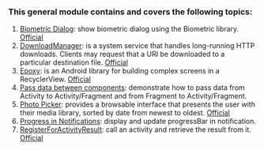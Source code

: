 ### This general module contains and covers the following topics:

1. [Biometric Dialog](https://github.com/AsemLab/Samples/blob/main/app/src/main/java/com/asemlab/samples/ui/BiometricActivity.kt): show biometric dialog using the Biometric library. [Official](https://developer.android.com/identity/sign-in/biometric-auth)
2. [DownloadManager](https://github.com/AsemLab/Samples/blob/main/app/src/main/java/com/asemlab/samples/download/FileDownloaderImp.kt): is a system service that handles long-running HTTP downloads. Clients may request that a URI be downloaded to a particular destination file. [Official](https://developer.android.com/reference/android/app/DownloadManager)
3. [Epoxy](https://github.com/AsemLab/Samples/blob/main/app/src/main/java/com/asemlab/samples/epoxy/EpoxyActivity.kt): is an Android library for building complex screens in a RecyclerView. [Official](https://github.com/airbnb/epoxy)
4. [Pass data between components](https://github.com/AsemLab/Samples/tree/main/app/src/main/java/com/asemlab/samples/passdata): demonstrate how to pass data from Activity to Activity/Fragment and from Fragment to Activity/Fragment.
5. [Photo Picker](https://github.com/AsemLab/Samples/blob/main/app/src/main/java/com/asemlab/samples/ui/RegisterForResultActivity.kt): provides a browsable interface that presents the user with their media library, sorted by date from newest to oldest. [Official](https://developer.android.com/training/data-storage/shared/photopicker)
6. [Progress in Notifications](https://github.com/AsemLab/Samples/blob/main/app/src/main/java/com/asemlab/samples/ui/NotificationProgressActivity.kt): display and update progressBar in notification.
7. [RegisterForActivityResult](https://github.com/AsemLab/Samples/blob/main/app/src/main/java/com/asemlab/samples/ui/RegisterForResultActivity.kt): call an activity and retrieve the result from it. [Official](https://developer.android.com/training/basics/intents/result)
